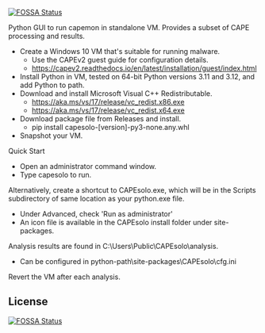 [![FOSSA Status](https://app.fossa.com/api/projects/git%2Bgithub.com%2Fbritz758-rgb%2FCAPEsolo.svg?type=shield)](https://app.fossa.com/projects/git%2Bgithub.com%2Fbritz758-rgb%2FCAPEsolo?ref=badge_shield)

Python GUI to run capemon in standalone VM. Provides a subset of CAPE processing and results.

* Create a Windows 10 VM that's suitable for running malware.
  * Use the CAPEv2 guest guide for configuration details.
  * https://capev2.readthedocs.io/en/latest/installation/guest/index.html
* Install Python in VM, tested on 64-bit Python versions 3.11 and 3.12, and add Python to path.
* Download and install Microsoft Visual C++ Redistributable.
  * https://aka.ms/vs/17/release/vc_redist.x86.exe
  * https://aka.ms/vs/17/release/vc_redist.x64.exe
* Download package file from Releases and install.
  * pip install capesolo-[version]-py3-none.any.whl
* Snapshot your VM.

Quick Start 
* Open an administrator command window.
* Type capesolo <return> to run.

Alternatively, create a shortcut to CAPEsolo.exe, 
which will be in the Scripts subdirectory of same location as your python.exe file. 
* Under Advanced, check 'Run as administrator'
* An icon file is available in the CAPEsolo install folder under site-packages.

Analysis results are found in C:\Users\Public\CAPEsolo\analysis.
* Can be configured in python-path\site-packages\CAPEsolo\cfg.ini

Revert the VM after each analysis.

## License
[![FOSSA Status](https://app.fossa.com/api/projects/git%2Bgithub.com%2Fbritz758-rgb%2FCAPEsolo.svg?type=large)](https://app.fossa.com/projects/git%2Bgithub.com%2Fbritz758-rgb%2FCAPEsolo?ref=badge_large)